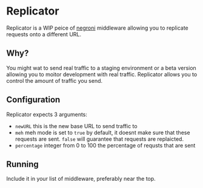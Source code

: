 Replicator
=========

Replicator is a WIP peice of [negroni](https://github.com/codegangsta/negroni) middleware allowing you to replicate requests onto a different URL. 

Why?
-------
You might wat to send real traffic to a staging environment or a beta version allowing you to moitor development with real traffic. Replicator allows you to control the amount of traffic you send. 

## Configuration 
Replicator expects 3 arguments: 

* `newURL` this is the new base URL to send traffic to 
* `meh` meh mode is set to `true` by default, it doesnt make sure that these requests are sent. `false` will guarantee that requests are replaicted. 
* `percentage` integer from 0 to 100 the percentage of requsts that are sent

## Running
Include it in your list of middleware, preferably near the top.